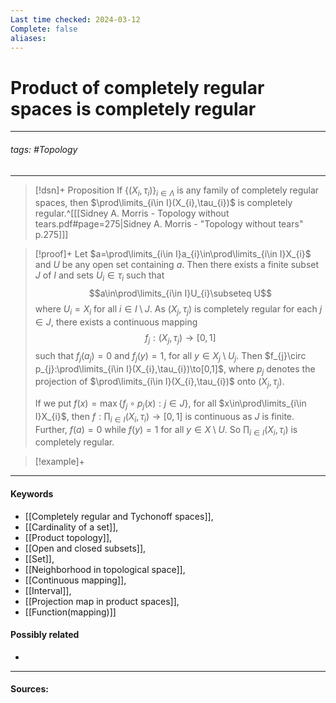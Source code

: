 ```yaml
---
Last time checked: 2024-03-12
Complete: false
aliases:
---
```

# Product of completely regular spaces is completely regular
***
###### tags: #Topology 
***
>[!dsn]+ Proposition
>If $\{(X_{i},\tau_{i})\}_{i\in \Lambda}$ is any family of completely regular spaces, then $\prod\limits_{i\in I}(X_{i},\tau_{i})$ is completely regular.^[[[Sidney A. Morris - Topology without tears.pdf#page=275|Sidney A. Morris - "Topology without tears" p.275]]]

>[!proof]+
>Let $a=\prod\limits_{i\in I}a_{i}\in\prod\limits_{i\in I}X_{i}$ and $U$ be any open set containing $a$. Then there exists a finite subset $J$ of $I$ and sets $U_{i}\in\tau_{i}$ such that
>$$a\in\prod\limits_{i\in I}U_{i}\subseteq U$$
>where $U_{i}=X_{i}$ for all $i\in I\setminus J$. As $(X_{j},\tau_{j})$ is completely regular for each $j\in J$, there exists a continuous mapping 
>$$f_{j}:(X_{j},\tau_{j})\to[0,1]$$ 
>such that $f_{j}(a_{j})=0$ and $f_{j}(y)=1$, for all $y\in X_{j}\setminus U_{j}$. Then $f_{j}\circ p_{j}:\prod\limits_{i\in I}(X_{i},\tau_{i})\to[0,1]$, where $p_{j}$ denotes the projection of $\prod\limits_{i\in I}(X_{i},\tau_{i})$ onto $(X_{j},\tau_{j})$.
>
>If we put $f(x)=\max\{f_{j}\circ p_{j}(x):j\in J\}$, for all $x\in\prod\limits_{i\in I}X_{i}$, then  $f:\prod_{i\in I}(X_{i},\tau_{i})\to[0,1]$ is continuous as $J$ is finite. Further, $f(a)=0$ while $f(y)=1$ for all $y\in X\setminus U$. So $\prod_{i\in I}(X_{i},\tau_{i})$ is completely regular.


>[!example]+ 
>
***
#### Keywords
- [[Completely regular and Tychonoff spaces]],
- [[Cardinality of a set]],
- [[Product topology]],
- [[Open and closed subsets]],
- [[Set]],
- [[Neighborhood in topological space]],
- [[Continuous mapping]],
- [[Interval]],
- [[Projection map in product spaces]],
- [[Function(mapping)]]
#### Possibly related
- 
***
#### Sources: